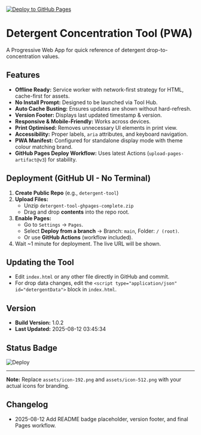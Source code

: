 
[![Deploy to GitHub Pages](https://img.shields.io/badge/GitHub%20Pages-Auto--deploy-blue)](#)
<!-- Replace the line above with this once you know your repo:
[![Deploy to GitHub Pages](https://github.com/<YOUR_USER>/<YOUR_REPO>/actions/workflows/pages.yml/badge.svg)](https://github.com/<YOUR_USER>/<YOUR_REPO>/actions/workflows/pages.yml)
-->

# Detergent Concentration Tool (PWA)

A Progressive Web App for quick reference of detergent drop-to-concentration values.

## Features
- **Offline Ready:** Service worker with network-first strategy for HTML, cache-first for assets.
- **No Install Prompt:** Designed to be launched via Tool Hub.
- **Auto Cache Busting:** Ensures updates are shown without hard-refresh.
- **Version Footer:** Displays last updated timestamp & version.
- **Responsive & Mobile-Friendly:** Works across devices.
- **Print Optimised:** Removes unnecessary UI elements in print view.
- **Accessibility:** Proper labels, `aria` attributes, and keyboard navigation.
- **PWA Manifest:** Configured for standalone display mode with theme colour matching brand.
- **GitHub Pages Deploy Workflow:** Uses latest Actions (`upload-pages-artifact@v3`) for stability.

## Deployment (GitHub UI - No Terminal)
1. **Create Public Repo** (e.g., `detergent-tool`)
2. **Upload Files:**
   - Unzip `detergent-tool-ghpages-complete.zip`
   - Drag and drop **contents** into the repo root.
3. **Enable Pages:**
   - Go to `Settings` → `Pages`.
   - Select **Deploy from a branch** → Branch: `main`, Folder: `/ (root)`.
   - Or use **GitHub Actions** (workflow included).
4. Wait ~1 minute for deployment. The live URL will be shown.

## Updating the Tool
- Edit `index.html` or any other file directly in GitHub and commit.
- For drop data changes, edit the `<script type="application/json" id="detergentData">` block in `index.html`.

## Version
- **Build Version:** 1.0.2
- **Last Updated:** 2025-08-12 03:45:34

## Status Badge
![Deploy](https://github.com/YOUR-USERNAME/YOUR-REPO/actions/workflows/pages.yml/badge.svg)

---
**Note:** Replace `assets/icon-192.png` and `assets/icon-512.png` with your actual icons for branding.


## Changelog
- 2025-08-12 Add README badge placeholder, version footer, and final Pages workflow.

